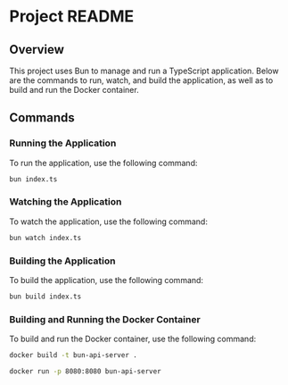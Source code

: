 # Project README

## Overview

This project uses Bun to manage and run a TypeScript application. Below are the commands to run, watch, and build the application, as well as to build and run the Docker container.

## Commands

### Running the Application

To run the application, use the following command:

```bash
bun index.ts
```

### Watching the Application

To watch the application, use the following command:

```bash
bun watch index.ts
```

### Building the Application

To build the application, use the following command:

```bash
bun build index.ts
```

### Building and Running the Docker Container

To build and run the Docker container, use the following command:

```bash
docker build -t bun-api-server .
```

```bash
docker run -p 8080:8080 bun-api-server
```